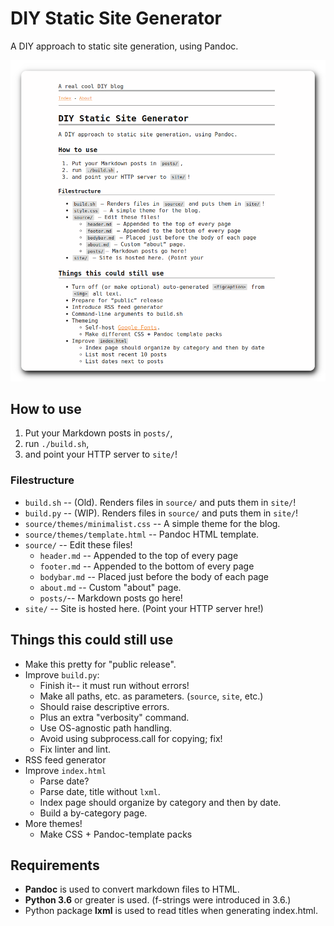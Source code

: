 # DIY Static Site Generator

A DIY approach to static site generation, using Pandoc.

![Screenshot of a this README, without the screenshot, rendered using this blog.](/images/screenshot.png)

## How to use

1. Put your Markdown posts in `posts/`,
2. run `./build.sh`,
3. and point your HTTP server to `site/`!

### Filestructure

 * `build.sh` -- (Old). Renders files in `source/` and puts them in `site/`!
 * `build.py` -- (WIP). Renders files in `source/` and puts them in `site/`!
 * `source/themes/minimalist.css` -- A simple theme for the blog.
 * `source/themes/template.html` -- Pandoc HTML template.
 * `source/` -- Edit these files!
    * `header.md` -- Appended to the top of every page
    * `footer.md` -- Appended to the bottom of every page
    * `bodybar.md` -- Placed just before the body of each page
    * `about.md` -- Custom "about" page.
    * `posts/`-- Markdown posts go here!
 * `site/` -- Site is hosted here. (Point your HTTP server hre!)

## Things this could still use

 * Make this pretty for "public release".
 * Improve `build.py`:
    * Finish it-- it must run without errors!
    * Make all paths, etc. as parameters. (`source`, `site`, etc.)
    * Should raise descriptive errors.
    * Plus an extra "verbosity" command.
    * Use OS-agnostic path handling. 
    * Avoid using subprocess.call for copying; fix!
    * Fix linter and lint.
 * RSS feed generator
 * Improve `index.html`
    * Parse date?
    * Parse date, title without `lxml`.
    * Index page should organize by category and then by date.
    * Build a by-category page.
 * More themes!
    * Make CSS + Pandoc-template packs

## Requirements

 * **Pandoc** is used to convert markdown files to HTML.
 * **Python 3.6** or greater is used. (f-strings were introduced in 3.6.)
 * Python package **lxml** is used to read titles when generating index.html.

